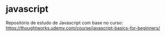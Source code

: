 # javascript
Repositório de estudo de Javascript com base no curso: https://thoughtworks.udemy.com/course/javascript-basics-for-beginners/
